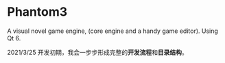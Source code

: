 # Phantom3
A visual novel game engine, (core engine and a handy game editor).
Using Qt 6.

2021/3/25
开发初期，我会一步步形成完整的**开发流程**和**目录结构**。